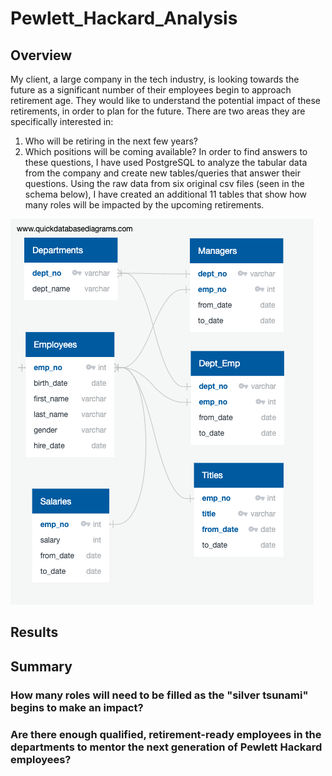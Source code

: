 # Pewlett_Hackard_Analysis
## Overview
My client, a large company in the tech industry, is looking towards the future as a significant number of their employees begin to approach retirement age. They would like to understand the potential impact of these retirements, in order to plan for the future. There are two areas they are specifically interested in:
1. Who will be retiring in the next few years?
2. Which positions will be coming available?
In order to find answers to these questions, I have used PostgreSQL to analyze the tabular data from the company and create new tables/queries that answer their questions. Using the raw data from six original csv files (seen in the schema below), I have created an additional 11 tables that show how many roles will be impacted by the upcoming retirements.

![Schema](https://github.com/luke-c-newell/Pewlett_Hackard_Analysis/blob/main/QuickDBD-export.png "schema.png")

## Results



## Summary
### How many roles will need to be filled as the "silver tsunami" begins to make an impact?
### Are there enough qualified, retirement-ready employees in the departments to mentor the next generation of Pewlett Hackard employees?
